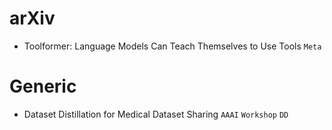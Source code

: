 # arXiv
* Toolformer: Language Models Can Teach Themselves to Use Tools `Meta`

# Generic
* Dataset Distillation for Medical Dataset Sharing `AAAI` `Workshop` `DD`